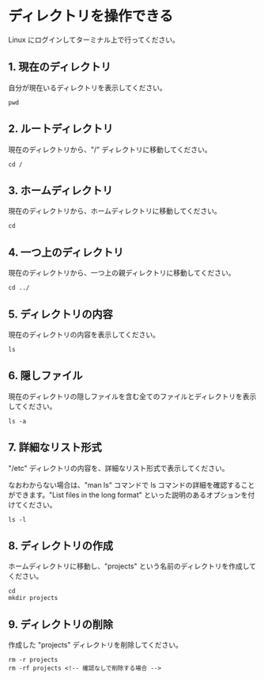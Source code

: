 # ディレクトリを操作できる

Linux にログインしてターミナル上で行ってください。

## 1. 現在のディレクトリ

自分が現在いるディレクトリを表示してください。

```shell
pwd
```

## 2. ルートディレクトリ

現在のディレクトリから、"/" ディレクトリに移動してください。

```shell
cd /
```

## 3. ホームディレクトリ

現在のディレクトリから、ホームディレクトリに移動してください。

```shell
cd
```

## 4. 一つ上のディレクトリ

現在のディレクトリから、一つ上の親ディレクトリに移動してください。

```shell
cd ../
```

## 5. ディレクトリの内容

現在のディレクトリの内容を表示してください。

```shell
ls
```

## 6. 隠しファイル

現在のディレクトリの隠しファイルを含む全てのファイルとディレクトリを表示してください。

```shell
ls -a
```

## 7. 詳細なリスト形式

"/etc" ディレクトリの内容を、詳細なリスト形式で表示してください。

なおわからない場合は、"man ls" コマンドで ls コマンドの詳細を確認することができます。"List files in the long format" といった説明のあるオプションを付けてください。

```shell
ls -l
```
## 8. ディレクトリの作成

ホームディレクトリに移動し、"projects" という名前のディレクトリを作成してください。

```shell
cd
mkdir projects
```

## 9. ディレクトリの削除

作成した "projects" ディレクトリを削除してください。

```shell
rm -r projects
rm -rf projects <!-- 確認なしで削除する場合 -->
```